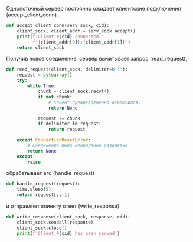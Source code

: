 Однопоточный сервер постоянно ожидает клиентские подключения (accept_client_conn).

```python
def accept_client_conn(serv_sock, cid):
    client_sock, client_addr = serv_sock.accept()
    print(f'Client #{cid} connected '
          f'{client_addr[0]}:{client_addr[1]}')
    return client_sock
```

Получив новое соединение, сервер вычитывает запрос (read_request),

```python
def read_request(client_sock, delimiter=b'!'):
    request = bytearray()
    try:
        while True:
            chunk = client_sock.recv(4)
            if not chunk:
                # Клиент преждевременно отключился.
                return None

            request += chunk
            if delimiter in request:
                return request

    except ConnectionResetError:
        # Соединение было неожиданно разорвано.
        return None
    except:
        raise
```

обрабатывает его (handle_request)

```python
def handle_request(request):
    time.sleep(5)
    return request[::-1]
```

и отправляет клиенту ответ (write_response)

```python
def write_response(client_sock, response, cid):
    client_sock.sendall(response)
    client_sock.close()
    print(f'Client #{cid} has been served')
```

